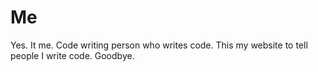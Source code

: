 # Me
Yes. It me. Code writing person who writes code. This my website to tell people I write code. Goodbye.
